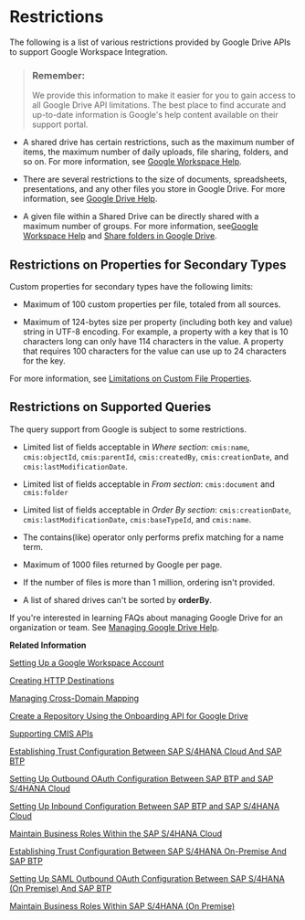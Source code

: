 <!-- loioed62ee4aa36b4452bdb39b9250fcb7f2 -->

# Restrictions

The following is a list of various restrictions provided by Google Drive APIs to support Google Workspace Integration.

> ### Remember:  
> We provide this information to make it easier for you to gain access to all Google Drive API limitations. The best place to find accurate and up-to-date information is Google's help content available on their support portal.

-   A shared drive has certain restrictions, such as the maximum number of items, the maximum number of daily uploads, file sharing, folders, and so on. For more information, see [Google Workspace Help](https://support.google.com/a/answer/7338880).

-   There are several restrictions to the size of documents, spreadsheets, presentations, and any other files you store in Google Drive. For more information, see [Google Drive Help](https://support.google.com/drive/answer/37603?hl=en).

-   A given file within a Shared Drive can be directly shared with a maximum number of groups. For more information, see[Google Workspace Help](https://support.google.com/a/answer/7338880) and [Share folders in Google Drive](https://support.google.com/drive/answer/7166529).




<a name="loioed62ee4aa36b4452bdb39b9250fcb7f2__section_cpt_zkw_5tb"/>

## Restrictions on Properties for Secondary Types

Custom properties for secondary types have the following limits:

-   Maximum of 100 custom properties per file, totaled from all sources.

-   Maximum of 124-bytes size per property \(including both key and value\) string in UTF-8 encoding. For example, a property with a key that is 10 characters long can only have 114 characters in the value. A property that requires 100 characters for the value can use up to 24 characters for the key.


For more information, see [Limitations on Custom File Properties](https://developers.google.com/drive/api/guides/properties).



<a name="loioed62ee4aa36b4452bdb39b9250fcb7f2__section_ork_dlw_5tb"/>

## Restrictions on Supported Queries

The query support from Google is subject to some restrictions.

-   Limited list of fields acceptable in *Where section*: `cmis:name`, `cmis:objectId`, `cmis:parentId`, `cmis:createdBy`, `cmis:creationDate`, and `cmis:lastModificationDate`.

-   Limited list of fields acceptable in *From section*: `cmis:document` and `cmis:folder`

-   Limited list of fields acceptable in *Order By section*: `cmis:creationDate`, `cmis:lastModificationDate`, `cmis:baseTypeId`, and `cmis:name`.

-   The contains\(like\) operator only performs prefix matching for a name term.

-   Maximum of 1000 files returned by Google per page.

-   If the number of files is more than 1 million, ordering isn't provided.

-   A list of shared drives can't be sorted by **orderBy**.




If you're interested in learning FAQs about managing Google Drive for an organization or team. See [Managing Google Drive Help](https://support.google.com/a/answer/2490100#zippy=%2Chow-many-items-can-i-have-directly-in-a-folder).

**Related Information**  


[Setting Up a Google Workspace Account](setting-up-a-google-workspace-account-9670f69.md "Create your Google Workspace Account to connect to Document Management Service, Integration Option.")

[Creating HTTP Destinations](creating-http-destinations-2b04ac7.md "Create destinations in your SAP BTP subaccount to connect Google Drive with Document Management Service, Integration Option.")

[Managing Cross-Domain Mapping](managing-cross-domain-mapping-96d2d97.md "Manage cross-domain mapping if your domain is different from the Google Workspace domain.")

[Create a Repository Using the Onboarding API for Google Drive](create-a-repository-using-the-onboarding-api-for-google-drive-90faa8c.md "Create your repository to Document Management Service, Integration Option as it's required for establishing a connection with Google Drive.")

[Supporting CMIS APIs](supporting-cmis-apis-4288da6.md "Following is a list of all supported CMIS (Content Management Interoperability Services) REST APIs.")

[Establishing Trust Configuration Between SAP S/4HANA Cloud And SAP BTP](establishing-trust-configuration-between-sap-s-4hana-cloud-and-sap-btp-66f91a9.md "To establish SAML trust to the identity providers generated in the SAP S/4HANA Cloud, import the SAML identity provider metadata to the Cloud Foundry account.")

[Setting Up Outbound OAuth Configuration Between SAP BTP and SAP S/4HANA Cloud](setting-up-outbound-oauth-configuration-between-sap-btp-and-sap-s-4hana-cloud-26f9c07.md "Configure SAML Outbound OAuth configuration between SAP BTP and SAP S/4HANA Cloud.")

[Setting Up Inbound Configuration Between SAP BTP and SAP S/4HANA Cloud](setting-up-inbound-configuration-between-sap-btp-and-sap-s-4hana-cloud-5aa38f2.md "Configure Inbound configuration between SAP BTP and SAP S/4HANA Cloud.")

[Maintain Business Roles Within the SAP S/4HANA Cloud](maintain-business-roles-within-the-sap-s-4hana-cloud-091973b.md "Create and maintain business roles based on the selected business catalogs.")

[Establishing Trust Configuration Between SAP S/4HANA On-Premise And SAP BTP](establishing-trust-configuration-between-sap-s-4hana-on-premise-and-sap-btp-f64dcdb.md "To establish SAML trust to the identity providers generated in the SAP S/4HANA On-Premise, import the SAML identity provider metadata to the SAP BTP account.")

[Setting Up SAML Outbound OAuth Configuration Between SAP S/4HANA \(On Premise\) And SAP BTP](setting-up-saml-outbound-oauth-configuration-between-sap-s-4hana-on-premise-and-sap-btp-699a106.md "Configure SAML Outbound OAuth configuration between SAP S/4HANA (on premise) and SAP BTP.")

[Maintain Business Roles Within SAP S/4HANA \(On Premise\)](maintain-business-roles-within-sap-s-4hana-on-premise-d1999cf.md "You can define authorizations for your custom business roles in SAP S/4HANA (On Premise).")

